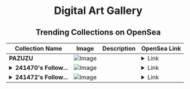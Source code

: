 <div align="center">

# Digital Art Gallery

## Trending Collections on OpenSea

| Collection Name                       | Image                                                                                     | Description                       | OpenSea Link                                                                                          |
|---------------------------------------|-------------------------------------------------------------------------------------------|-----------------------------------|--------------------------------------------------------------------------------------------------------|
| **PAZUZU** | ![Image](https://i.seadn.io/s/raw/files/efadfb0ebc11f60f9242f835d383540b.jpg?w=500&auto=format?w=200&auto=format) |  | <details><summary>Link</summary>[PAZUZU](https://opensea.io/collection/pazuzu-3)</details> |
| **<details><summary>241470's Follow...</summary>241470's Follower</details>** | ![Image](https://i.seadn.io/s/raw/files/19f9f090920392cc3650cbdf4361755b.png?w=500&auto=format?w=200&auto=format) |  | <details><summary>Link</summary>[241470's Follower](https://opensea.io/collection/241470-s-follower)</details> |
| **<details><summary>241472's Follow...</summary>241472's Follower</details>** | ![Image](https://i.seadn.io/s/raw/files/19f9f090920392cc3650cbdf4361755b.png?w=500&auto=format?w=200&auto=format) |  | <details><summary>Link</summary>[241472's Follower](https://opensea.io/collection/241472-s-follower)</details> |

</div>